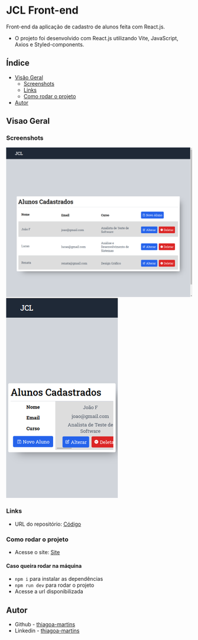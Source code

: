 # JCL Front-end

Front-end da aplicação de cadastro de alunos feita com React.js.

- O projeto foi desenvolvido com React.js utilizando Vite, JavaScript, Axios e Styled-components.

## Índice

- [Visão Geral](#visao-geral)
  - [Screenshots](#screenshots)
  - [Links](#links)
  - [Como rodar o projeto](#como-rodar-o-projeto)
- [Autor](#autor)

## Visao Geral

### Screenshots

![](./src/assets/screenshots/img.png)
![](./src/assets/screenshots/img2.png)

### Links

- URL do repositório: [Código](https://github.com/thiagoa-martins/jcl-test-front)

### Como rodar o projeto

- Acesse o site: [Site](https://jcltest.netlify.app/)

#### Caso queira rodar na máquina

- `npm i` para instalar as dependências
- `npm run dev` para rodar o projeto
- Acesse a url disponibilizada

## Autor

- Github - [thiagoa-martins](https://github.com/thiagoa-martins)
- Linkedin - [thiagoa-martins](https://www.linkedin.com/in/thiagoa-martins/)

